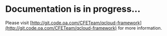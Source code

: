 Documentation is in progress...
===============================

Please visit [http://git.code.oa.com/CFETeam/qcloud-framework](http://git.code.oa.com/CFETeam/qcloud-framework) for more information.